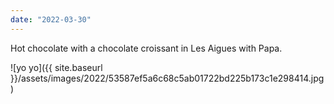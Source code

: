 ```yaml
---
date: "2022-03-30"
---
```


Hot chocolate with a chocolate croissant in Les Aigues with Papa.

![yo yo]({{ site.baseurl }}/assets/images/2022/53587ef5a6c68c5ab01722bd225b173c1e298414.jpg)
